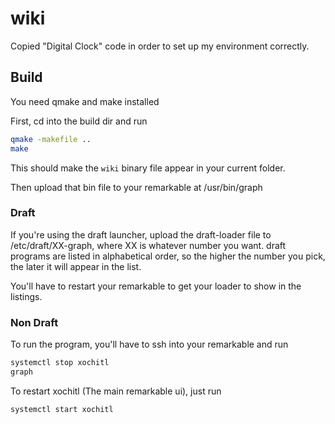 # wiki

Copied "Digital Clock" code in order to set up my environment correctly.

## Build

You need qmake and make installed

First, cd into the build dir and run 

```sh
qmake -makefile ..
make
```

This should make the `wiki` binary file appear in your current folder.

Then upload that bin file to your remarkable at /usr/bin/graph

### Draft

If you're using the draft launcher, upload the draft-loader file to /etc/draft/XX-graph, where XX is whatever number you want.
draft programs are listed in alphabetical order, so the higher the number you pick, the later it will appear in the list.

You'll have to restart your remarkable to get your loader to show in the listings.

### Non Draft

To run the program, you'll have to ssh into your remarkable and run

```sh
systemctl stop xochitl
graph
```

To restart xochitl (The main remarkable ui), just run

```sh
systemctl start xochitl
```